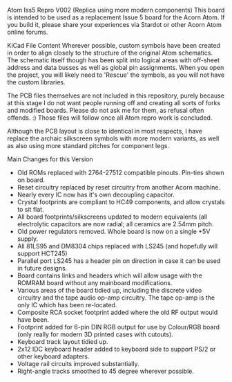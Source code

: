 Atom Iss5 Repro V002 (Replica using more modern components)
This board is intended to be used as a replacement Issue 5 board for the Acorn Atom. If you build it, please share your experiences via Stardot or other Acorn Atom online forums.

KiCad File Content
Wherever possible, custom symbols have been created in order to align closely to the structure of the original Atom schematics. The schematic itself though has been split into logical areas with off-sheet address and data busses as well as global pin assignments. When you open the project, you will likely need to 'Rescue' the symbols, as you will not have the custom libraries.

The PCB files themselves are not included in this repository, purely because at this stage I do not want people running off and creating all sorts of forks and modified boards. Please do not ask me for them, as refusal often offends. :) Those files will follow once all Atom repro work is concluded.

Although the PCB layout is close to identical in most respects, I have replace the archaic silkscreen symbols with more modern variants, as well as also using more standard pitches for component legs.

Main Changes for this Version
- Old ROMs replaced with 2764-27512 compatible pinouts. Pin-ties shown on board.
- Reset circuitry replaced by reset circuitry from another Acorn machine.
- Nearly every IC now has it's own decoupling capacitor.
- Crystal footprints are compliant to HC49 components, and allow crystals to sit flat.
- All board footprints/silkscreens updated to modern equivalents (all electrolytic capacitors are now radial; all ceramics are 2.54mm pitch.
- Old power regulators removed. Whole board is now on a single +5V supply.
- All 81LS95 and DM8304 chips replaced with LS245 (and hopefully will support HCT245)
- Parallel port LS245 has a header pin on direction in case it can be used in future designs.
- Board contains links and headers which will allow usage with the ROMRAM board without any mainboard modifications.
- Various areas of the board tidied up, including the discrete video circuitry and the tape audio op-amp circuitry. The tape op-amp is the only IC which has been re-located.
- Composite RCA socket footprint added where the old RF output would have been.
- Footprint added for 6-pin DIN RGB output for use by Colour/RGB board (only really for modern 3D printed cases with cutouts).
- Keyboard track layout tidied up.
- 2x12 IDC keyboard header added to keyboard side to support PS/2 or other keyboard adapters.
- Voltage rail circuits improved substantially.
- Right-angle tracks smoothed to 45 degree wherever possible.
